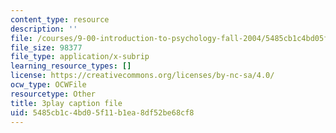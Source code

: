 ```yaml
---
content_type: resource
description: ''
file: /courses/9-00-introduction-to-psychology-fall-2004/5485cb1c4bd05f11b1ea8df52be68cf8_10492.vtt
file_size: 98377
file_type: application/x-subrip
learning_resource_types: []
license: https://creativecommons.org/licenses/by-nc-sa/4.0/
ocw_type: OCWFile
resourcetype: Other
title: 3play caption file
uid: 5485cb1c-4bd0-5f11-b1ea-8df52be68cf8
---
```

